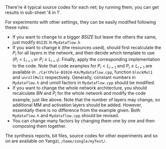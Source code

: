 There're 4 typical source codes for each net; by running them, you can get results in sub-sheet '4 in 1'.

For experiments with other settings, they can be easily modified following these rules:

* If you want to change to a bigger $BSIZE$ but leave the others the same, just modify `BSIZE` in  `Mydataflow.h`
* If you want to change $k$ (the resources used), should first recalculate the $P_i$ for all layers in the network, and then decide which template to use ($P_i < L_{i+1}$ or $P_i ≥ L_{i+1}$). Finally, apply the corresponding implementation to the code. Note that code examples for $P_i < L_{i+1}$ and $P_i ≥ L_{i+1}$ are available in `./CartPole-B1024-K4/Mydataflow.cpp`, function `blockMul1` and `unrollMul2` respectively. Generally, constant numbers in `Mydataflow.h` and unroll factors in `Mydataflow.cpp` should be modified.
* If you want to change the whole network architecture, you should recalculate $BN$ and $P_i$ for the whole network and modify the code example, just like above. Note that the number of layers may change, so additional MM and activation layers should be added. However, essentially there is no difference from the example given. Both `Mydataflow.h` and `Mydataflow.cpp` should be revised.
* You can change many factors by changing them one by one and then composing them together.

The synthesis reports, bit files, source codes for other experiments and so on are available on Yangzi, `/home/zongle/myTest/`.

